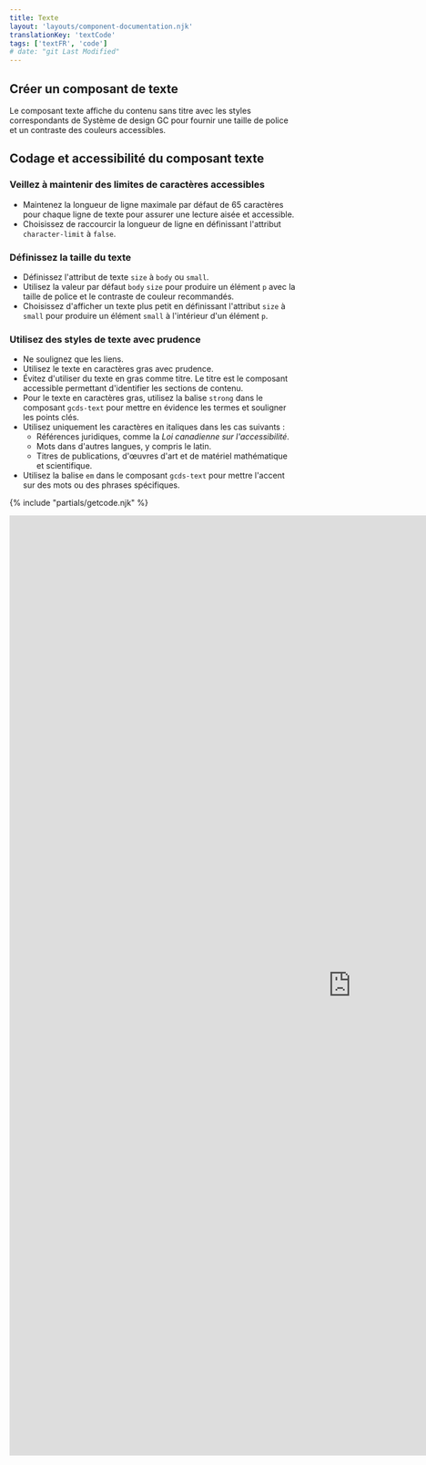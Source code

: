 ```yaml
---
title: Texte
layout: 'layouts/component-documentation.njk'
translationKey: 'textCode'
tags: ['textFR', 'code']
# date: "git Last Modified"
---
```


## Créer un composant de texte

Le composant texte affiche du contenu sans titre avec les styles correspondants de Système de design GC pour fournir une taille de police et un contraste des couleurs accessibles.

## Codage et accessibilité du composant texte

### Veillez à maintenir des limites de caractères accessibles

- Maintenez la longueur de ligne maximale par défaut de 65 caractères pour chaque ligne de texte pour assurer une lecture aisée et accessible.
- Choisissez de raccourcir la longueur de ligne en définissant l'attribut `character-limit` à `false`.

### Définissez la taille du texte

- Définissez l'attribut de texte `size` à `body` ou `small`.
- Utilisez la valeur par défaut `body` `size` pour produire un élément `p` avec la taille de police et le contraste de couleur recommandés.
- Choisissez d'afficher un texte plus petit en définissant l'attribut `size` à `small` pour produire un élément `small` à l'intérieur d'un élément `p`.

### Utilisez des styles de texte avec prudence

- Ne soulignez que les liens.
- Utilisez le texte en caractères gras avec prudence.
- Évitez d'utiliser du texte en gras comme titre. Le titre est le composant accessible permettant d'identifier les sections de contenu.
- Pour le texte en caractères gras, utilisez la balise `strong` dans le composant `gcds-text` pour mettre en évidence les termes et souligner les points clés.
- Utilisez uniquement les caractères en italiques dans les cas suivants :
  - Références juridiques, comme la _Loi canadienne sur l'accessibilité_.
  - Mots dans d'autres langues, y compris le latin.
  - Titres de publications, d'œuvres d'art et de matériel mathématique et scientifique.
- Utilisez la balise `em` dans le composant `gcds-text` pour mettre l'accent sur des mots ou des phrases spécifiques.

{% include "partials/getcode.njk" %}

<iframe
  title="Survol des propriétés et des évènements relatifs à gcds-text."
  src="https://cds-snc.github.io/gcds-components/iframe.html?viewMode=docs&demo=true&singleStory=true&id=components-text--events-properties&lang=fr"
  width="1200"
  height="1650"
  style="display: block; margin: 0 auto;"
  frameBorder="0"
  allow="clipboard-write"
></iframe>
